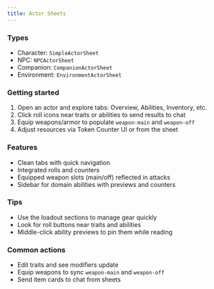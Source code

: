 ```yaml
---
title: Actor Sheets
---
```


### Types
- Character: `SimpleActorSheet`
- NPC: `NPCActorSheet`
- Companion: `CompanionActorSheet`
- Environment: `EnvironmentActorSheet`

### Getting started
1. Open an actor and explore tabs: Overview, Abilities, Inventory, etc.
2. Click roll icons near traits or abilities to send results to chat
3. Equip weapons/armor to populate `weapon-main` and `weapon-off`
4. Adjust resources via Token Counter UI or from the sheet

### Features
- Clean tabs with quick navigation
- Integrated rolls and counters
- Equipped weapon slots (main/off) reflected in attacks
- Sidebar for domain abilities with previews and counters

### Tips
- Use the loadout sections to manage gear quickly
- Look for roll buttons near traits and abilities
- Middle-click ability previews to pin them while reading

### Common actions
- Edit traits and see modifiers update
- Equip weapons to sync `weapon-main` and `weapon-off`
- Send item cards to chat from sheets